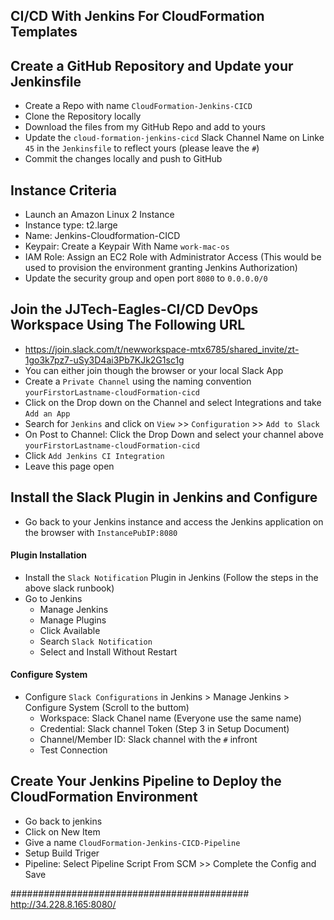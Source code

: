 ## CI/CD With Jenkins For CloudFormation Templates

## Create a GitHub Repository and Update your Jenkinsfile
- Create a Repo with name `CloudFormation-Jenkins-CICD`
- Clone the Repository locally
- Download the files from my GitHub Repo and add to yours
- Update the `cloud-formation-jenkins-cicd` Slack Channel Name on Linke `45` in the `Jenkinsfile` to reflect yours (please leave the `#`)
- Commit the changes locally and push to GitHub

## Instance Criteria
- Launch an Amazon Linux 2 Instance
- Instance type: t2.large
- Name: Jenkins-Cloudformation-CICD
- Keypair: Create a Keypair With Name `work-mac-os`
- IAM Role: Assign an EC2 Role with Administrator Access (This would be used to provision the environment granting Jenkins Authorization)
- Update the security group and open port `8080` to `0.0.0.0/0`

## Join the JJTech-Eagles-CI/CD DevOps Workspace Using The Following URL
- https://join.slack.com/t/newworkspace-mtx6785/shared_invite/zt-1go3k7pz7-uSy3D4ai3Pb7KJk2G1sc1g
- You can either join though the browser or your local Slack App
- Create a `Private Channel` using the naming convention `yourFirstorLastname-cloudFormation-cicd`
- Click on the Drop down on the Channel and select Integrations and take `Add an App`
- Search for `Jenkins` and click on `View` >> `Configuration` >> `Add to Slack` 
- On Post to Channel: Click the Drop Down and select your channel above `yourFirstorLastname-cloudFormation-cicd`
- Click `Add Jenkins CI Integration`
- Leave this page open

## Install the Slack Plugin in Jenkins and Configure 
- Go back to your Jenkins instance and access the Jenkins application on the browser with `InstancePubIP:8080`
#### Plugin Installation
- Install the `Slack Notification` Plugin in Jenkins (Follow the steps in the above slack runbook)
- Go to Jenkins
    - Manage Jenkins
    - Manage Plugins
    - Click Available
    - Search `Slack Notification`
    - Select and Install Without Restart

#### Configure System
- Configure `Slack Configurations` in Jenkins > Manage Jenkins > Configure System (Scroll to the buttom)
  - Workspace: Slack Chanel name (Everyone use the same name)
  - Credential: Slack channel Token (Step 3 in Setup Document)
  - Channel/Member ID: Slack channel with the `#` infront
  - Test Connection

## Create Your Jenkins Pipeline to Deploy the CloudFormation Environment
- Go back to jenkins 
- Click on New Item
- Give a name `CloudFormation-Jenkins-CICD-Pipeline`
- Setup Build Triger
- Pipeline: Select Pipeline Script From SCM >> Complete the Config and Save


###########################################
http://34.228.8.165:8080/

